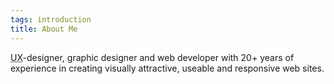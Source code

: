 ```yaml
---
tags: introduction
title: About Me
---
```


<abbr title="User Experience">UX</abbr>-designer, graphic designer and web developer with 20+ years of experience in creating visually attractive, useable and responsive web sites.